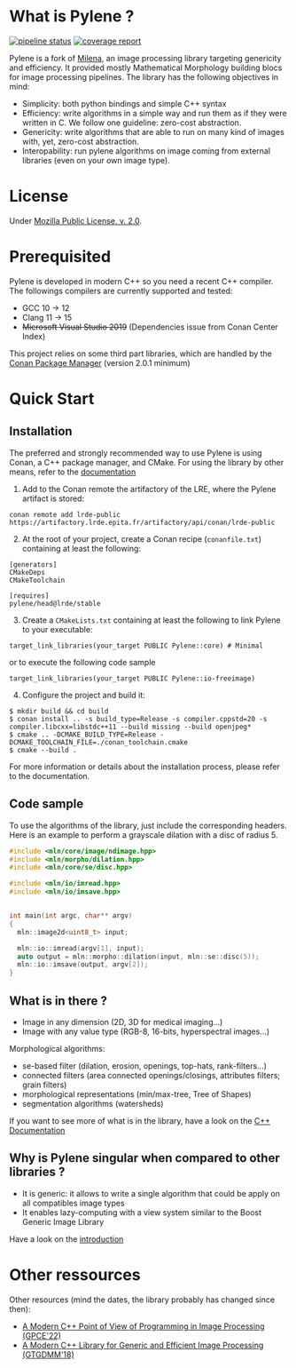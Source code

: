 # What is Pylene ?


[![pipeline status](https://gitlab.lrde.epita.fr/olena/pylene/badges/master/pipeline.svg)](https://gitlab.lrde.epita.fr/olena/pylene/-/commits/master)
[![coverage report](https://gitlab.lrde.epita.fr/olena/pylene/badges/master/coverage.svg)](https://gitlab.lrde.epita.fr/olena/pylene/-/commits/master)


Pylene is a fork of [Milena](http://www.lrde.epita.fr/olena), an image processing
library targeting genericity and efficiency. It provided mostly Mathematical Morphology building blocs for image
processing pipelines. The library has the following objectives in mind:

* Simplicity: both python bindings and simple C++ syntax
* Efficiency: write algorithms in a simple way and run them as if they were written in C. We follow one guideline: zero-cost abstraction.
* Genericity: write algorithms that are able to run on many kind of images with, yet, zero-cost abstraction.
* Interopability: run pylene algorithms on image coming from external libraries (even on your own image type).


# License

Under [Mozilla Public License, v. 2.0](http://mozilla.org/MPL/2.0/).

# Prerequisited
Pylene is developed in modern C++ so you need a recent C++ compiler. The followings compilers are currently supported
and tested:

* GCC 10 -> 12
* Clang 11 -> 15
* ~~Microsoft Visual Studio 2019~~ (Dependencies issue from Conan Center Index)

This project relies on some third part libraries, which are handled by the [Conan Package Manager](https://conan.io/) (version 2.0.1 minimum)

# Quick Start

## Installation

The preferred and strongly recommended way to use Pylene is using Conan, a C++ package manager, and CMake. For using the
library by other means, refer to the [documentation](http://olena.pages.lre.epita.fr/pylene/next/tutorial/installation)

1. Add to the Conan remote the artifactory of the LRE, where the Pylene artifact is stored:

```
conan remote add lrde-public https://artifactory.lrde.epita.fr/artifactory/api/conan/lrde-public
```

2. At the root of your project, create a Conan recipe (``conanfile.txt``) containing at least the following:

```
[generators]
CMakeDeps
CMakeToolchain

[requires]
pylene/head@lrde/stable
```

3. Create a ``CMakeLists.txt`` containing at least the following to link Pylene to your executable:

```
target_link_libraries(your_target PUBLIC Pylene::core) # Minimal
```

or to execute the following code sample

```
target_link_libraries(your_target PUBLIC Pylene::io-freeimage)
```

4. Configure the project and build it:

```
$ mkdir build && cd build
$ conan install .. -s build_type=Release -s compiler.cppstd=20 -s compiler.libcxx=libstdc++11 --build missing --build openjpeg*
$ cmake .. -DCMAKE_BUILD_TYPE=Release -DCMAKE_TOOLCHAIN_FILE=./conan_toolchain.cmake
$ cmake --build .
```

For more information or details about the installation process, please refer to the documentation.

## Code sample


To use the algorithms of the library, just include the corresponding headers. Here is an example to perform a grayscale dilation
with a disc of radius 5.

```cpp
#include <mln/core/image/ndimage.hpp>
#include <mln/morpho/dilation.hpp>
#include <mln/core/se/disc.hpp>

#include <mln/io/imread.hpp>
#include <mln/io/imsave.hpp>


int main(int argc, char** argv)
{
  mln::image2d<uint8_t> input;

  mln::io::imread(argv[1], input);
  auto output = mln::morpho::dilation(input, mln::se::disc(5));
  mln::io::imsave(output, argv[2]);
}
```

## What is in there ?

* Image in any dimension (2D, 3D for medical imaging...)
* Image with any value type (RGB-8, 16-bits, hyperspectral images...)

Morphological algorithms:

* se-based filter (dilation, erosion, openings, top-hats, rank-filters...)
* connected filters (area connected openings/closings, attributes filters; grain filters)
* morphological representations (min/max-tree, Tree of Shapes)
* segmentation algorithms (watersheds)


If you want to see more of what is in the library, have a look on the [C++ Documentation](http://olena.pages.lrde.epita.fr/pylene/)


## Why is Pylene singular when compared to other libraries ?

* It is generic: it allows to write a single algorithm that could be apply on all compatibles image types
* It enables lazy-computing with a view system similar to the Boost Generic Image Library

Have a look on the [introduction](http://olena.pages.lrde.epita.fr/pylene/intro)


# Other ressources

Other resources (mind the dates, the library probably has changed since then):

* [A Modern C++ Point of View of Programming in Image Processing (GPCE'22)](https://www.lrde.epita.fr/dload/papers/roynard.22.gpce.pdf)
* [A Modern C++ Library for Generic and Efficient Image Processing (GTGDMM'18)](https://www.lrde.epita.fr/dload/presentations/2018-06-19-geraud.2018.gtgdmmm.pdf)
